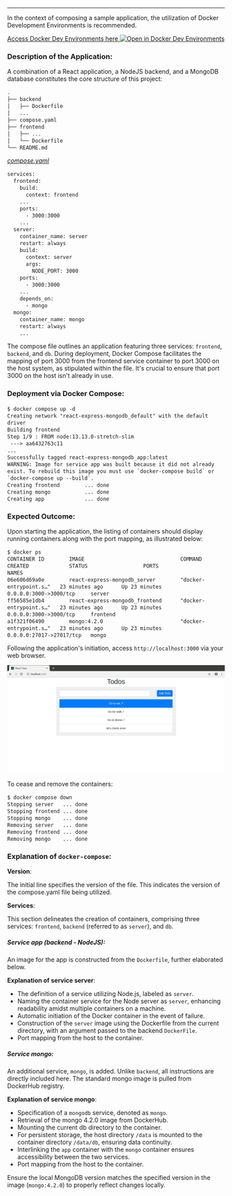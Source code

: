 

---

In the context of composing a sample application, the utilization of Docker Development Environments is recommended.

[Access Docker Dev Environments here <img src="../open_in_new.svg" alt="Open in Docker Dev Environments" align="top"/>](https://open.docker.com/dashboard/dev-envs?url=https://github.com/docker/awesome-compose/tree/master/react-express-mongodb)

### Description of the Application:

A combination of a React application, a NodeJS backend, and a MongoDB database constitutes the core structure of this project:

```
.
├── backend
│   ├── Dockerfile
│   ...
├── compose.yaml
├── frontend
│   ├── ...
│   └── Dockerfile
└── README.md
```

[_compose.yaml_](compose.yaml)
```
services:
  frontend:
    build:
      context: frontend
    ...
    ports:
      - 3000:3000
    ...
  server:
    container_name: server
    restart: always
    build:
      context: server
      args:
        NODE_PORT: 3000
    ports:
      - 3000:3000
    ...
    depends_on:
      - mongo
  mongo:
    container_name: mongo
    restart: always
    ...
```
The compose file outlines an application featuring three services: `frontend`, `backend`, and `db`.
During deployment, Docker Compose facilitates the mapping of port 3000 from the frontend service container to port 3000 on the host system, as stipulated within the file. It's crucial to ensure that port 3000 on the host isn't already in use.

### Deployment via Docker Compose:

```
$ docker compose up -d
Creating network "react-express-mongodb_default" with the default driver
Building frontend
Step 1/9 : FROM node:13.13.0-stretch-slim
 ---> aa6432763c11
...
Successfully tagged react-express-mongodb_app:latest
WARNING: Image for service app was built because it did not already exist. To rebuild this image you must use `docker-compose build` or `docker-compose up --build`.
Creating frontend        ... done
Creating mongo           ... done
Creating app             ... done
```

### Expected Outcome:

Upon starting the application, the listing of containers should display running containers along with the port mapping, as illustrated below:

```
$ docker ps
CONTAINER ID        IMAGE                               COMMAND                  CREATED             STATUS                  PORTS                      NAMES
06e606d69a0e        react-express-mongodb_server        "docker-entrypoint.s…"   23 minutes ago      Up 23 minutes           0.0.0.0:3000->3000/tcp     server
ff56585e1db4        react-express-mongodb_frontend      "docker-entrypoint.s…"   23 minutes ago      Up 23 minutes           0.0.0.0:3000->3000/tcp     frontend
a1f321f06490        mongo:4.2.0                         "docker-entrypoint.s…"   23 minutes ago      Up 23 minutes           0.0.0.0:27017->27017/tcp   mongo
```

Following the application's initiation, access `http://localhost:3000` via your web browser.

![page](./output.png)

To cease and remove the containers:

```
$ docker compose down
Stopping server   ... done
Stopping frontend ... done
Stopping mongo    ... done
Removing server   ... done
Removing frontend ... done
Removing mongo    ... done
```

### Explanation of `docker-compose`:

__Version__:

The initial line specifies the version of the file. This indicates the version of the compose.yaml file being utilized.

__Services__:

This section delineates the creation of containers, comprising three services: `frontend`, `backend` (referred to as `server`), and `db`.

##### Service app (backend - NodeJS):

An image for the app is constructed from the `Dockerfile`, further elaborated below.

__Explanation of service server__:

- The definition of a service utilizing Node.js, labeled as `server`.
- Naming the container service for the Node server as `server`, enhancing readability amidst multiple containers on a machine.
- Automatic initiation of the Docker container in the event of failure.
- Construction of the `server` image using the Dockerfile from the current directory, with an argument passed to the backend `DockerFile`.
- Port mapping from the host to the container.

##### Service mongo:

An additional service, `mongo`, is added. Unlike `backend`, all instructions are directly included here. The standard mongo image is pulled from DockerHub registry.

__Explanation of service mongo__:

- Specification of a `mongodb` service, denoted as `mongo`.
- Retrieval of the mongo 4.2.0 image from DockerHub.
- Mounting the current db directory to the container.
- For persistent storage, the host directory `/data` is mounted to the container directory `/data/db`, ensuring data continuity.
- Interlinking the `app` container with the `mongo` container ensures accessibility between the two services.
- Port mapping from the host to the container.

Ensure the local MongoDB version matches the specified version in the image (`mongo:4.2.0`) to properly reflect changes locally.
